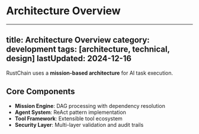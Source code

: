 # Architecture Overview 
 
---  
title: Architecture Overview 
category: development 
tags: [architecture, technical, design] 
lastUpdated: 2024-12-16 
---  
 
RustChain uses a **mission-based architecture** for AI task execution. 
 
## Core Components 
 
- **Mission Engine**: DAG processing with dependency resolution 
- **Agent System**: ReAct pattern implementation 
- **Tool Framework**: Extensible tool ecosystem 
- **Security Layer**: Multi-layer validation and audit trails 
